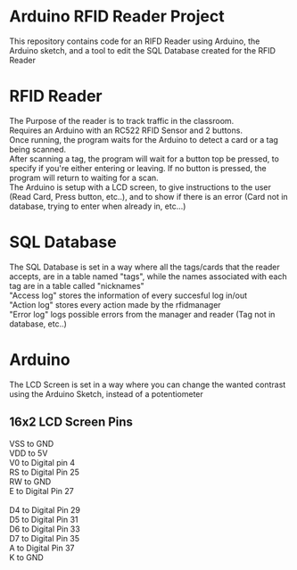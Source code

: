 # Arduino RFID Reader Project
This repository contains code for an RIFD Reader using Arduino, the Arduino sketch, and a tool to edit the SQL Database created for the RFID Reader

# RFID Reader
The Purpose of the reader is to track traffic in the classroom.<br>
Requires an Arduino with an RC522 RFID Sensor and 2 buttons.<br>
Once running, the program waits for the Arduino to detect a card or a tag being scanned.<br>
After scanning a tag, the program will wait for a button top be pressed, to specify if you're either entering or leaving. If no button is pressed, the program will return to waiting for a scan.<br>
The Arduino is setup with a LCD screen, to give instructions to the user (Read Card, Press button, etc..), and to show if there is an error (Card not in database, trying to enter when already in, etc...)<br>

# SQL Database
The SQL Database is set in a way where all the tags/cards that the reader accepts, are in a table named "tags", while the names associated with each tag are in a table called "nicknames"<br>
"Access log" stores the information of every succesful log in/out<br>
"Action log" stores every action made by the rfidmanager<br>
"Error log" logs possible errors from the manager and reader (Tag not in database, etc..)<br>

# Arduino
The LCD Screen is set in a way where you can change the wanted contrast using the Arduino Sketch, instead of a potentiometer<br>
## 16x2 LCD Screen Pins
VSS to GND<br>
VDD to 5V<br>
V0 to Digital pin 4<br>
RS to Digital Pin 25<br>
RW to GND <br>
E to Digital Pin 27 <br>
<br>
D4 to Digital Pin 29<br>
D5 to Digital Pin 31 <br>
D6 to Digital Pin 33 <br>
D7 to Digital Pin 35 <br>
A to Digital Pin 37 <br>
K to GND <br>
